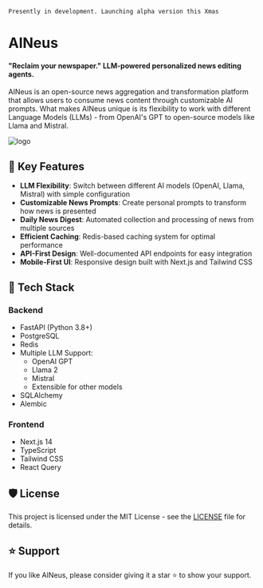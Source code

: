`Presently in development. Launching alpha version this Xmas`

# AINeus

#### "Reclaim your newspaper." LLM-powered personalized news editing agents.

AINeus is an open-source news aggregation and transformation platform that allows users to consume news content through customizable AI prompts. What makes AINeus unique is its flexibility to work with different Language Models (LLMs) - from OpenAI's GPT to open-source models like Llama and Mistral.

![logo](https://github.com/user-attachments/assets/a892b257-588a-461c-83a4-0be037f698b6)


## 🌟 Key Features

- **LLM Flexibility**: Switch between different AI models (OpenAI, Llama, Mistral) with simple configuration
- **Customizable News Prompts**: Create personal prompts to transform how news is presented
- **Daily News Digest**: Automated collection and processing of news from multiple sources
- **Efficient Caching**: Redis-based caching system for optimal performance
- **API-First Design**: Well-documented API endpoints for easy integration
- **Mobile-First UI**: Responsive design built with Next.js and Tailwind CSS

## 🚀 Tech Stack

### Backend
- FastAPI (Python 3.8+)
- PostgreSQL
- Redis
- Multiple LLM Support:
  - OpenAI GPT
  - Llama 2
  - Mistral
  - Extensible for other models
- SQLAlchemy
- Alembic

### Frontend
- Next.js 14
- TypeScript
- Tailwind CSS
- React Query

## 🛡️ License

This project is licensed under the MIT License - see the [LICENSE](LICENSE) file for details.

## ⭐ Support

If you like AINeus, please consider giving it a star ⭐ to show your support.
